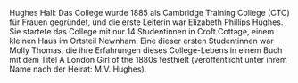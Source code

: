 Hughes Hall: Das College wurde 1885 als Cambridge Training College (CTC) für Frauen gegründet, und die erste Leiterin war Elizabeth Phillips Hughes. Sie startete das College mit nur 14 Studentinnen in Croft Cottage, einem kleinen Haus im Ortsteil Newnham. Eine dieser ersten Studentinnen war Molly Thomas, die ihre Erfahrungen dieses College-Lebens in einem Buch mit dem Titel A London Girl of the 1880s festhielt (veröffentlicht unter ihrem Name nach der Heirat: M.V. Hughes).
